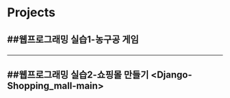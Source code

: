 # Projects
##웹프로그래밍 실습1-농구공 게임
<javascript-basketball-game-main>
----------------
###
  
----------------



##웹프로그래밍 실습2-쇼핑몰 만들기
<Django-Shopping_mall-main>
----------------
###
